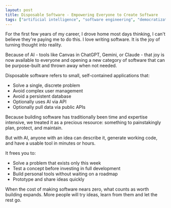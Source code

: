 ```yaml
---
layout: post
title: Disposable Software - Empowering Everyone to Create Software
tags: ["artificial intelligence", "software engineering", "democratization"]
---
```


For the first few years of my career, I drove home most days thinking, I can't believe they're paying me to do this. I love writing software. It is the joy of turning thought into reality.

Because of AI - tools like Canvas in ChatGPT, Gemini, or Claude - that joy is now available to everyone and opening a new category of software that can be purpose-built and thrown away when not needed.

Disposable software refers to small, self-contained applications that:

* Solve a single, discrete problem
* Avoid complex user management
* Avoid a persistent database
* Optionally uses AI via API
* Optionally pull data via public APIs

Because building software has traditionally been time and expertise intensive, we treated it as a precious resource: something to painstakingly plan, protect, and maintain. 

But with AI, anyone with an idea can describe it, generate working code, and have a usable tool in minutes or hours.

It frees you to:

* Solve a problem that exists only this week
* Test a concept before investing in full development
* Build personal tools without waiting on a roadmap
* Prototype and share ideas quickly

When the cost of making software nears zero, what counts as worth building expands. More people will try ideas, learn from them and let the rest go.

